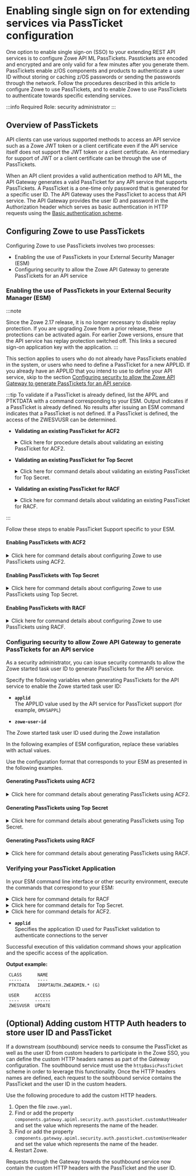 # Enabling single sign on for extending services via PassTicket configuration

One option to enable single sign-on (SSO) to your extending REST API services is to configure Zowe API ML PassTickets. Passtickets are encoded and encrypted and are only valid for a few minutes after you generate them. PassTickets enable z/OS components and products to authenticate a user ID without storing or caching z/OS passwords or sending the passwords through the network. Follow the procedures described in this article to configure Zowe to use PassTickets, and to enable Zowe to use PassTickets to authenticate towards specific extending services.

:::info Required Role: security administrator
:::
 
## Overview of PassTickets 
API clients can use various supported methods to access an API service such as a Zowe JWT token or a client certificate even if the API service itself does not support the JWT token or a client certificate. An intermediary for support of JWT or a client certificate can be through the use of PassTickets.

When an API client provides a valid authentication method to API ML, the API Gateway generates a valid PassTicket for any API service that supports PassTickets. A PassTicket is a one-time only password that is generated for a specific user ID. 
The API Gateway uses the PassTicket to access that API service. The API Gateway provides the user ID and password in the Authorization header which serves as basic authentication in HTTP requests using the
[Basic authentication scheme](https://developer.mozilla.org/en-US/docs/Web/HTTP/Authentication#Basic_authentication_scheme).

## Configuring Zowe to use PassTickets

Configuring Zowe to use PassTickets involves two processes: 

- Enabling the use of PassTickets in your External Security Manager (ESM)
- Configuring security to allow the Zowe API Gateway to generate PassTickets for an API service

### Enabling the use of PassTickets in your External Security Manager (ESM)

:::note

Since the Zowe 2.17 release, it is no longer necessary to disable replay protection. If you are upgrading Zowe from a prior release, these protections can be activated again. For earlier Zowe versions, ensure that the API service has replay protection switched off. This links a secured sign-on application key with the application.
:::

This section applies to users who do not already have PassTickets enabled in the system, or users who need to define a PassTicket for a new APPLID. If you already have an APPLID that you intend to use to define your API service, skip to the section [Configuring security to allow the Zowe API Gateway to generate PassTickets for an API service](#configuring-security-to-allow-zowe-api-gateway-to-generate-passtickets-for-an-api-service).

:::tip
To validate if a PassTicket is already defined, list the APPL and PTKTDATA with a command corresponding to your ESM. Output indicates if a PassTicket is already defined. No results after issuing an ESM command indicates that a PassTicket is not defined. If a PassTicket is defined, the access of the ZWESVUSR can be determined.

- **Validating an existing PassTicket for ACF2**

    <details>

    <summary>Click here for procedure details about validating an existing PassTicket for ACF2.</summary>

    In your ESM command line interface or other security environment, perform the following steps:

     1. Issue a `SHOW CLASMAP` command in TSO ACF to verify if the APPL resource is defined in the GSO. Note the 3 character type code associated with APPL. If APPL does not appear in the `SHOW CLASMAP` listing, run the following commands:

        ```acf2
        SET CONTROL(GSO)
        INSERT CLASMAP.appl RESOURCE(APPL) RSRCTYPE(APL)
        F ACF2,REFRESH(CLASMAP)
        ```

    2. Replace 'APL' with the type code listed in the `SHOW CLASMAP` output:
        ```
        SET RESOURCE(APL)
        LIST LIKE(<applid>-)
        ```
    3. Verify if PTKTDATA is defined, by executing the following commands:
        ```
        SET PROFILE(PTKTDATA) DIVISION(SSIGNON)
        LIST LIKE(<applid>-)
        SET RESOURCE(PTK)
        LIST LIKE(IRRPTAUTH-)
        ```

    - **`-`**  
        A wildcard symbol that lists all resources

    - **`<applid>-`**  
        Lists everything related to specified applid in a resource (in this case, SAF), or specified in a profile (in this case, PTKTDATA)

    </details>

- **Validating an existing PassTicket for Top Secret**

    <details>

    <summary>Click here for command details about validating an existing PassTicket for Top Secret.</summary>

    1. In your ESM command line interface or other security environment, execute the following commands:

    ```tss
        TSS WHOHAS APPL(<applid>)
        TSS WHOHAS PTKTDATA(<applid>)
        TSS WHOHAS PTKTDATA(IRRPTAUTH.<applid>.)
    ```
    2. If APPL and PTKTDATA are not yet defined, follow the steps to create them as described in the [Enabling PassTickets with Top Secret](#enabling-passtickets-with-top-secret) section.

    - **`.`**  
        A wildcard symbol that lists all resources

    - **`IRRPTAUTH.<applid>.`**  
        Returns everything about the specified applid for IRRPTAUTH

    </details>

- **Validating an existing PassTicket for RACF**

    <details>

    <summary>Click here for command details about validating an existing PassTicket for RACF.</summary>

    In your ESM command line interface or other security environment, execute the following commands:

    ```racf
        RLIST APPL * ALL 
        RLIST APPL <applid> ALL  
        RLIST PTKTDATA <applid> SSIGNON ALL
        RLIST PTKTDATA IRRPTAUTH.<applid>.* ALL
    ```

    Ensure that you validate PTKTDATA access for APPL.

    - **`*`**  
        A wildcard symbol that resturns all resources

    - **`RLIST PTKTDATA <applid> SSIGNON ALL`**  
        Validates all applid for PTKDATA class

    - **`RLIST PTKTDATA IRRPTAUTH.<applid>.* ALL`**  
        Validates all applid permissions for PTKDATA class

    </details>

:::

Follow these steps to enable PassTicket Support specific to your ESM. 

#### Enabling PassTickets with ACF2

<details>

<summary> Click here for command details about configuring Zowe to use PassTickets using ACF2. </summary>

1. Issue the `SHOW CLASMAP` command in TSO ACF to identity the 3 character type code associated with APPL. Replace 'APL' with the type code listed in the `SHOW CLASMAP` output:
   
   ```acf2
   SET RESOURCE(APL)
   RECKEY <applid> ADD(UID(<user>) ALLOW)
   F ACF2,REBUILD(APL)
   ```
2. In your ESM command line interface or other security environment, define the application session key by entering the following commands if the session key is not already defined.

    ```acf2
    SET PROFILE(PTKTDATA) DIV(SSIGNON)
    INSERT <applid> SSKEY(<key-description>)
    F ACF2,REBUILD(PTK),CLASS(P)
    ```

* **`applid`**  
Specifies the application ID used for PassTicket validation to authenticate connections to the server.

* **`key-description`**  
 Specifies the secured sign-on hexadecimal application key of 16 hexadecimal digits (8-byte or 64-bit key). Each application key must be the same on all systems in the configuration and the values must be kept secret and secured.

3. Complete the PassTicket setup by entering the following commands:

    ```acf2
        F ACF2,REBUILD(PTK),CLASS(P)
    ```

    The PassTicket record is now active in the system.

4. Enable the started task user ID to generate PassTickets for the application by entering commands similar to the following:

    ```
    SET RESOURCE(PTK) 
    RECKEY IRRPTAUTH ADD(applid.userid UID(<userid>) SERVICE(UPDATE,READ) ALLOW)
    ```
  
* **`userid`**    
Specifies the Zowe server user ID

You configured Zowe to use PassTickets for single sign on using ACF2.

</details>

#### Enabling PassTickets with Top Secret

<details>

<summary> Click here for command details about configuring Zowe to use PassTickets using Top Secret.</summary>


Before you begin this procedure, verify that the `PTKTDATA` class and ownership for the PassTicket resource (`IRRPTAUTH`) have not already been defined as described in the previous tip.

1. Update the resource descriptor table (RDT) to define the `PTKTDATA` class by entering the following commands:

    :::note
    The `PTKTDATA` resource is not a predefined class.
    :::

    ```
    TSS ADDTO(RDT) RESCLASS(PTKTDATA) RESCODE(n) ACLST(ALL,READ,UPDATE) MAXLEN(37) 
    ```
    The `PTKTDATA` resource is added to the RDT.
  
    :::note
    Include `RESCODE(n)` in the range of 101 to 13F to make `PTKTDATA` a prefixed resource class.
    :::
  
2.	Assign ownership for the PassTicket resource (`IRRPTAUTH`). Execute the following commands: 
    ```
    TSS ADDTO(<department>) PTKTDATA(IRRPTAUTH) 
    ```
- **`department`**  
  Specifies the department for `PTKTDATA(IRRPTAUTH)`. The default department is `TSODEPT1`.

3. Define PassTicket for application ID _applid_:
  
    ```tss
    TSS ADDTO(NDT) PSTKAPPL(<applid>) SESSKEY(<key-description>)
    ```

- **`applid`**  
Specifies the application ID used for PassTicket validation to authenticate connections to the server.

- **`key-description`**  
Specifies the secured sign-on hexadecimal application key of 16 hexadecimal digits (8-byte or 64-bit key). Each application key must be the same on all systems in the configuration and the values must be kept secret and secured.

4. Permit access to the PassTicket resource defined in the previous step for the LDAP Server by executing the following command:

    ```tss
    TSS PERMIT(<stc-userid>) PTKTDATA(IRRPTAUTH.applid) ACCESS(UPDATE)
    ```
  
* **`stc-userid`**  
Specifies the Accessor ID (ACID) that you created when you created LDAP Server started task User IDs.

**Default:** CALDAP	

You configured Zowe to use PassTickets using Top Secret.

</details>

#### Enabling PassTickets with RACF

<details>

<summary> Click here for command details about configuring Zowe to use PassTickets using RACF.</summary>

1. Activate the `PTKTDATA` class, which encompasses all profiles containing PassTicket information.

    In your ESM command line interface or other security environment, execute the following command:

    ```racf
        SETROPTS CLASSACT(PTKTDATA) RACLIST(PTKTDATA)
    ```

2. Specify the application ID requiring access through PassTicket for the Zowe server with the following commands:

    ```
    RDEFINE APPL <applid> UACC(READ)
    SETROPTS CLASSACT(APPL)
    SETROPTS GENERIC(PTKTDATA)
    ```

* **`applid`**  
Specifies the application ID used for PassTicket validation to authenticate connections to the server.  (One to 8 characters) 

    :::note
    This name is usually provided by the site security administrator.
    :::

3. Define the profile for the application with the following command:

    ```
    RDEFINE PTKTDATA  <applid> UACC(NONE) APPLDATA('NO REPLAY PROTECTION') SSIGNON(KEYMASKED(<key-description>))
    ```
* **`key-description`**  
  Specifies the secured sign-on hexadecimal application key of 16 hexadecimal digits (8-byte or 64-bit key). Each application key must be the same on all systems in the configuration and the values must be kept secret and secured.

4. Replace `key-description` with the application name defined previously.

5. Define the profile `IRRPTAUTH` in `PTKTDATA` class for the `<applid>`

    ```racf
    RDEFINE PTKTDATA IRRPTAUTH.<applid>.* UACC(NONE)
    ```

6. Allow the application ID (_applid_) to use PassTickets:

    ```racf
    PERMIT IRRPTAUTH.applid.* CLASS(PTKTDATA) ACCESS(UPDATE) ID(userid)
    ```

* **`userid`**  
Specifies the value of the LDAP Server started task.

7. Refresh the RACF PTKTDATA definition with the new profile:
    ```
    SETROPTS RACLIST(PTKTDATA) REFRESH
    ```

You configured Zowe to use PassTickets using RACF.

</details>

### Configuring security to allow Zowe API Gateway to generate PassTickets for an API service

As a security administrator, you can issue security commands to allow the Zowe started task user ID to generate PassTickets for the API service.

Specify the following variables when generating PassTickets for the API service to enable the Zowe started task user ID:

* **`applid`**  
The APPLID value used by the API service for PassTicket support (for example, `OMVSAPPL`)

* **`zowe-user-id`**

The Zowe started task user ID used during the Zowe installation

In the following examples of ESM configuration, replace these variables with actual values.

Use the configuration format that corresponds to your ESM as presented in the following examples.

#### Generating PassTickets using ACF2

<details>

<summary> Click here for command details about generating PassTickets using ACF2. </summary>

Grant the Zowe started task user ID permission to generate PassTickets for users of the API service.

**Example:**

```acf
    ACF
    SET RESOURCE(PTK)
    RECKEY IRRPTAUTH ADD(<applid>.- UID(<zowe-user-id>) SERVICE(UPDATE,READ) ALLOW)
    F ACF2,REBUILD(PTK),CLASS(P)
    END
```

</details>

#### Generating PassTickets using Top Secret

<details>

<summary>Click here for command details about generating PassTickets using Top Secret.</summary>

Grant the Zowe started task user ID permission to generate PassTickets for users of the API service.

**Example:**

```tss
    TSS PERMIT(<zowe-user-id>) PTKTDATA(IRRPTAUTH.<applid>.) ACCESS(READ,UPDATE)
    TSS REFRESH
```

</details>

#### Generating PassTickets using RACF

<details>

<summary> Click here for command details about generating PassTickets using RACF.</summary>

Grant the Zowe started task user ID permission to generate PassTickets for users of the API service.

**Example:**

```racf
    RDEFINE PTKTDATA IRRPTAUTH.<applid>.* UACC(NONE)
    PERMIT IRRPTAUTH.<applid>.* CL(PTKTDATA) ID(<zowe-user-id>) ACCESS(UPDATE)
    SETROPTS RACLIST(PTKTDATA) REFRESH
```

</details>

### Verifying your PassTicket Application

In your ESM command line interface or other security environment, execute the commands that correspond to your ESM:

<details>
<summary>Click here for command details for RACF</summary>

**RACF:**
```racf
 RLIST APPL <applid> ALL
 RLIST PTKTDATA IRRPTAUTH.<applid>.* ALL
```

</details>

<details>
<summary>Click here for command details for Top Secret.</summary>

**TSS:**
```tss
TSS WHOHAS APPL(<applid>)
TSS WHOHAS PTKTDATA(IRRPTAUTH.<applid>)
```

</details>

<details>
<summary>Click here for command details for ACF2.</summary>

**ACF2:**

Replace 'APL' with the type code listed in the `SHOW CLASMAP` output:
```acf2
SET RESOURCE(APL)
LIST LIKE(<applid>-)
SET RESOURCE(PTK)
LIST LIKE(IRRPTAUTH-)
```
</details>

* **`applid`**  
Specifies the application ID used for PassTicket validation to authenticate connections to the server

Successful execution of this validation command shows your application and the specific access of the application.

**Output example:**
```
 CLASS      NAME
 -----      ----
 PTKTDATA   IRRPTAUTH.ZWEADMIN.* (G)

 USER      ACCESS
 ----      ------
 ZWESVUSR  UPDATE
 ```

## (Optional) Adding custom HTTP Auth headers to store user ID and PassTicket 

If a downstream (southbound) service needs to consume the PassTicket as well as the user ID from custom headers to participate in the Zowe SSO, you can define the custom HTTP headers names as part of the Gateway configuration.
The southbound service must use the `httpBasicPassTicket` scheme in order to leverage this functionality. Once the HTTP headers names are defined, each request to the southbound service contains the PassTicket and the user ID in the custom headers.

Use the following procedure to add the custom HTTP headers.

1. Open the file `zowe.yaml`.
2. Find or add the property `components.gateway.apiml.security.auth.passticket.customAuthHeader` and set the value which represents the name of the header.
3. Find or add the property `components.gateway.apiml.security.auth.passticket.customUserHeader` and set the value which represents the name of the header.
4. Restart Zowe.

Requests through the Gateway towards the southbound service now contain the custom HTTP headers with the PassTicket and the user ID.
